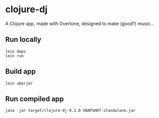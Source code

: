 # clojure-dj

A Clojure app, made with Overtone, designed to make (good?) music...

## Run locally
```
lein deps
lein run
```

## Build app
```
lein uberjar
```

## Run compiled app
```
java -jar target/clojure-dj-0.1.0-SNAPSHOT-standalone.jar
```